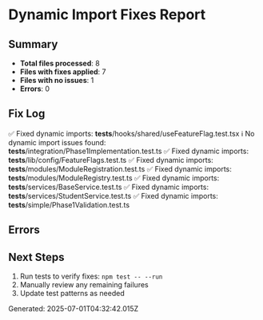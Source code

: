 # Dynamic Import Fixes Report

## Summary
- **Total files processed**: 8
- **Files with fixes applied**: 7
- **Files with no issues**: 1
- **Errors**: 0

## Fix Log
✅ Fixed dynamic imports: __tests__/hooks/shared/useFeatureFlag.test.tsx
ℹ️  No dynamic import issues found: __tests__/integration/Phase1Implementation.test.ts
✅ Fixed dynamic imports: __tests__/lib/config/FeatureFlags.test.ts
✅ Fixed dynamic imports: __tests__/modules/ModuleRegistration.test.ts
✅ Fixed dynamic imports: __tests__/modules/ModuleRegistry.test.ts
✅ Fixed dynamic imports: __tests__/services/BaseService.test.ts
✅ Fixed dynamic imports: __tests__/services/StudentService.test.ts
✅ Fixed dynamic imports: __tests__/simple/Phase1Validation.test.ts

## Errors


## Next Steps
1. Run tests to verify fixes: `npm test -- --run`
2. Manually review any remaining failures
3. Update test patterns as needed

Generated: 2025-07-01T04:32:42.015Z
